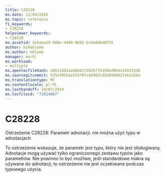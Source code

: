 ```yaml
---
title: C28228
ms.date: 11/04/2016
ms.topic: reference
f1_keywords:
- C28228
helpviewer_keywords:
- C28228
ms.assetid: 2e5aea19-808e-4489-9692-bcde046d8f55
author: mikeblome
ms.author: mblome
manager: markl
ms.workload:
- multiple
ms.openlocfilehash: a9b21d81aad684172b2b774106bd9b414381534b
ms.sourcegitcommit: 535ef05b1e553f0fc66082cd2e0998817eb2a56a
ms.translationtype: MT
ms.contentlocale: pl-PL
ms.lasthandoff: 10/07/2019
ms.locfileid: "72014667"
---
```

# <a name="c28228"></a>C28228
Ostrzeżenie C28228: Parametr adnotacji: nie można użyć typu w adnotacjach

 To ostrzeżenie wskazuje, że parametr jest typu, który nie jest obsługiwany. Adnotacje mogą używać tylko ograniczonego zestawu typów jako parametrów. Nie powinno to być możliwe, jeśli standardowe makra są używane do adnotacji; to ostrzeżenie nie jest oczekiwane podczas typowego użycia.